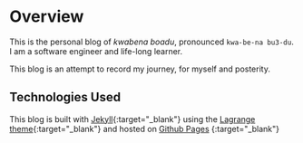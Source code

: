 # Overview
This is the personal blog of *kwabena boadu*, pronounced `kwa-be-na bu3-du`. I am a software engineer and life-long learner.

This blog is an attempt to record my journey, for myself and posterity.

## Technologies Used 
This blog is built with [Jekyll](https://jekyllrb.com/docs/home/){:target="_blank"} using the [Lagrange theme](https://github.com/LeNPaul/Lagrange/){:target="_blank"} and hosted on [Github Pages](https://pages.github.com/) {:target="_blank"}

 